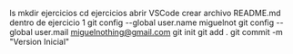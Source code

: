 ls
mkdir ejercicios
cd ejercicios
abrir VSCode
crear archivo README.md dentro de ejercicio 1
git config --global user.name miguelnot
git config --global user.mail miguelnothing@gmail.com
git init 
git add .
git commit -m "Version Inicial"

